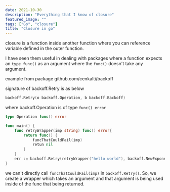 ```yaml
---
date: 2021-10-30
description: "Everything that I know of closure"
featured_image: ""
tags: ["Go", "closure"]
title: "Closure in go"
---
```


closure is a function inside another function where you can reference variable defined in the outer function.

I have seen them useful in dealing with packages where a function expects an `type func()` as an argument where the `func()` doesn't take any argument.

example from package github.com/cenkalti/backoff

signature of backoff.Retry is as below

```go
backoff.Retry(o backoff.Operation, b backoff.Backoff)
```

where backoff.Operation is of type `func() error`

```go
type Operation func() error
```

```go
func main() {
    func retryWrapper(imp string) func() error{
        return func() {
            funcThatCouldFail(imp)
            retun nil
        }
    }
    err := backoff.Retry(retryWrapper("hello world"), backoff.NewExponentialBackOff())
}
```

we can't directly call `funcThatCouldFail(imp)` in `backoff.Retry()`. So, we create a wrapper which takes an argument and that argument is being used inside of the func that being returned.
